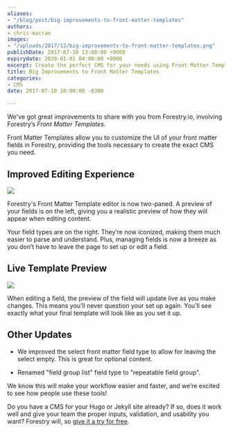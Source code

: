 ```yaml
---
aliases:
- "/blog/post/big-improvements-to-front-matter-templates"
authors:
- chris-macrae
images:
- "/uploads/2017/12/big-improvements-to-front-matter-templates.png"
publishDate: 2017-07-10 13:00:00 +0000
expirydate: 2030-01-01 04:00:00 +0000
excerpt: Create the perfect CMS for your needs using Front Matter Templates
title: Big Improvements to Front Matter Templates
categories:
- CMS
date: 2017-07-10 10:00:00 -0300

---
```

We've got great improvements to share with you from Forestry.io, involving Forestry’s *Front Matter Templates*.

Front Matter Templates allow you to customize the UI of your front matter fields in Forestry, providing the tools necessary to create the exact CMS you need.

## Improved Editing Experience

<img src="/uploads/2017/12/fmt-preview.gif" draggable="true" data-bukket-ext-bukket-draggable="true">

Forestry's Front Matter Template editor is now two-paned. A preview of your fields is on the left, giving you a realistic preview of how they will appear when editing content.

Your field types are on the right. They’re now iconized, making them much easier to parse and understand. Plus, managing fields is now a breeze as you don’t have to leave the page to set up or edit a field.

## Live Template Preview

<img src="/uploads/2017/12/fmt-updates-preview.gif" draggable="true" data-bukket-ext-bukket-draggable="true" class=" forestry--none" style="float: none;">

When editing a field, the preview of the field will update live as you make changes. This means you’ll never question your set up again. You’ll see exactly what your final template will look like as you set it up.

## Other Updates

* We improved the select front matter field type to allow for leaving the select empty. This is great for optional content.

* Renamed "field group list" field type to "repeatable field group".

We know this will make your workflow easier and faster, and we’re excited to see how people use these tools!

Do you have a CMS for your Hugo or Jekyll site already? If so, does it work well and give your team the proper inputs, validation, and usability you want? Forestry will, so [give it a try for free](https://app.forestry.io/signup).